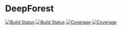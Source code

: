 # DeepForest

[![Build Status](https://github.com/shalinkpatel/DeepForest.jl/workflows/CI/badge.svg)](https://github.com/shalinkpatel/DeepForest.jl/actions)
[![Build Status](https://ci.appveyor.com/api/projects/status/github/shalinkpatel/DeepForest.jl?svg=true)](https://ci.appveyor.com/project/shalinkpatel/DeepForest-jl)
[![Coverage](https://codecov.io/gh/shalinkpatel/DeepForest.jl/branch/master/graph/badge.svg)](https://codecov.io/gh/shalinkpatel/DeepForest.jl)
[![Coverage](https://coveralls.io/repos/github/shalinkpatel/DeepForest.jl/badge.svg?branch=master)](https://coveralls.io/github/shalinkpatel/DeepForest.jl?branch=master)
